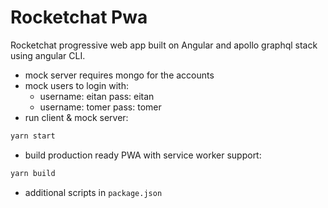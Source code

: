 # Rocketchat Pwa

Rocketchat progressive web app built on Angular and apollo graphql stack using angular CLI.

* mock server requires mongo for the accounts 
* mock users to login with: 
  * username: eitan pass: eitan
  * username: tomer pass: tomer
* run client & mock server:
```bash
yarn start
```

* build production ready PWA with service worker support:
```bash
yarn build 
```

* additional scripts in `package.json`
